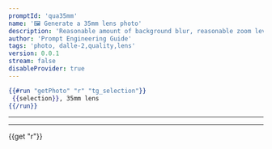 ```yaml
---
promptId: 'qua35mm'
name: '🖼️ Generate a 35mm lens photo'
description: 'Reasonable amount of background blur, reasonable zoom level.'
author: 'Prompt Engineering Guide'
tags: 'photo, dalle-2,quality,lens'
version: 0.0.1
stream: false
disableProvider: true
---
```

```handlebars
{{#run "getPhoto" "r" "tg_selection"}}
 {{selection}}, 35mm lens
{{/run}}
```
***
***
{{get "r"}}